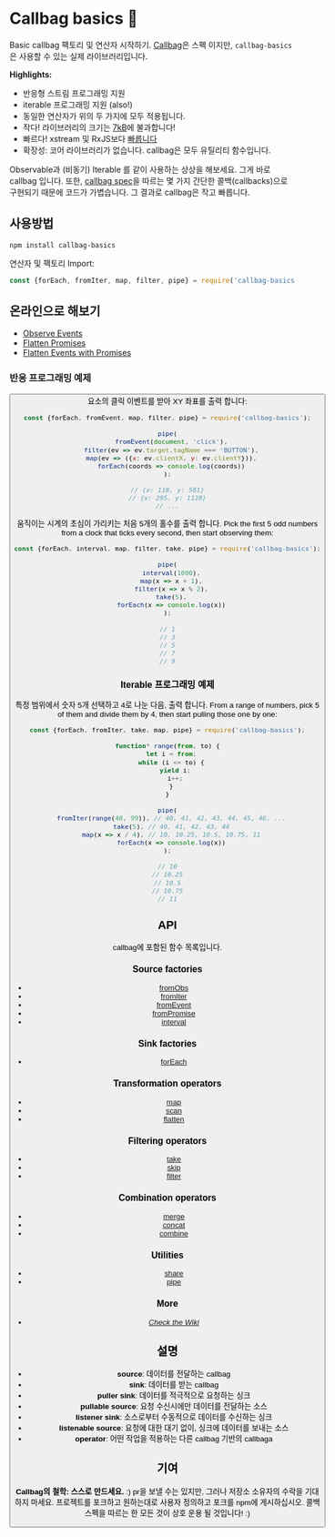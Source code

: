 # Callbag basics 👜

Basic callbag 팩토리 및 연산자 시작하기. [Callbag](https://github.com/callbag/callbag)은 스펙 이지만, `callbag-basics`은 사용할 수 있는 실제 라이브러리입니다.

**Highlights:**

- 반응형 스트림 프로그래밍 지원
- iterable 프로그래밍 지원 (also!)
- 동일한 연산자가 위의 두 가지에 모두 적용됩니다.
- 작다! 라이브러리의 크기는 [7kB](https://github.com/staltz/callbag-basics/tree/master/dist)에 불과합니다!
- 빠르다! xstream 및 RxJS보다 [빠릅니다](https://github.com/staltz/callbag-basics/tree/master/perf)
- 확장성: 코어 라이브러리가 없습니다. callbag은 모두 유틸리티 함수입니다.

Observable과 (비동기) Iterable 를 같이 사용하는 상상을 해보세요. 그게 바로 callbag 입니다. 또한, [callbag spec](https://github.com/callbag/callbag)을 따르는 몇 가지 간단한 콜백(callbacks)으로 구현되기 때문에 코드가 가볍습니다. 그 결과로 callbag은 작고 빠릅니다.

## 사용방법

`npm install callbag-basics`

연산자 및 팩토리 Import:

```js
const {forEach, fromIter, map, filter, pipe} = require('callbag-basics');
```

## 온라인으로 해보기

- [Observe Events](https://codesandbox.io/s/p5jwlp0x07)
- [Flatten Promises](https://codesandbox.io/s/1o8ykm56o4)
- [Flatten Events with Promises](https://codesandbox.io/s/m32m21v59x)

### 반응 프로그래밍 예제

<button>요소의 클릭 이벤트를 받아 XY 좌표를 출력 합니다:

```js
const {forEach, fromEvent, map, filter, pipe} = require('callbag-basics');

pipe(
  fromEvent(document, 'click'),
  filter(ev => ev.target.tagName === 'BUTTON'),
  map(ev => ({x: ev.clientX, y: ev.clientY})),
  forEach(coords => console.log(coords))
);

// {x: 110, y: 581}
// {x: 295, y: 1128}
// ...
```

움직이는 시계의 초심이 가리키는 처음 5개의 홀수를 출력 합니다.
Pick the first 5 odd numbers from a clock that ticks every second, then start observing them:

```js
const {forEach, interval, map, filter, take, pipe} = require('callbag-basics');

pipe(
  interval(1000),
  map(x => x + 1),
  filter(x => x % 2),
  take(5),
  forEach(x => console.log(x))
);

// 1
// 3
// 5
// 7
// 9
```

### Iterable 프로그래밍 예제

특정 범위에서 숫자 5개 선택하고 4로 나눈 다음, 출력 합니다.
From a range of numbers, pick 5 of them and divide them by 4, then start pulling those one by one:

```js
const {forEach, fromIter, take, map, pipe} = require('callbag-basics');

function* range(from, to) {
  let i = from;
  while (i <= to) {
    yield i;
    i++;
  }
}

pipe(
  fromIter(range(40, 99)), // 40, 41, 42, 43, 44, 45, 46, ...
  take(5), // 40, 41, 42, 43, 44
  map(x => x / 4), // 10, 10.25, 10.5, 10.75, 11
  forEach(x => console.log(x))
);

// 10
// 10.25
// 10.5
// 10.75
// 11
```

## API

callbag에 포함된 함수 목록입니다.

### Source factories

- [fromObs](https://github.com/staltz/callbag-from-obs)
- [fromIter](https://github.com/staltz/callbag-from-iter)
- [fromEvent](https://github.com/staltz/callbag-from-event)
- [fromPromise](https://github.com/staltz/callbag-from-promise)
- [interval](https://github.com/staltz/callbag-interval)

### Sink factories

- [forEach](https://github.com/staltz/callbag-for-each)

### Transformation operators

- [map](https://github.com/staltz/callbag-map)
- [scan](https://github.com/staltz/callbag-scan)
- [flatten](https://github.com/staltz/callbag-flatten)

### Filtering operators

- [take](https://github.com/staltz/callbag-take)
- [skip](https://github.com/staltz/callbag-skip)
- [filter](https://github.com/staltz/callbag-filter)

### Combination operators

- [merge](https://github.com/staltz/callbag-merge)
- [concat](https://github.com/staltz/callbag-concat)
- [combine](https://github.com/staltz/callbag-combine)

### Utilities

- [share](https://github.com/staltz/callbag-share)
- [pipe](https://github.com/staltz/callbag-pipe)

### More

- [*Check the Wiki*](https://github.com/callbag/callbag/wiki)

## 설명

- **source**: 데이터를 전달하는 callbag
- **sink**: 데이터를 받는 callbag
- **puller sink**: 데이터를 적극적으로 요청하는 싱크
- **pullable source**: 요청 수신시에만 데이터를 전달하는 소스
- **listener sink**: 소스로부터 수동적으로 데이터를 수신하는 싱크
- **listenable source**: 요청에 대한 대기 없이, 싱크에 데이터를 보내는 소스
- **operator**: 어떤 작업을 적용하는 다른 callbag 기반의 callbaga

## 기여

**Callbag의 철학: 스스로 만드세요.** :)
pr을 보낼 수는 있지만, 그러나 저장소 소유자의 수락을 기대하지 마세요. 프로젝트를 포크하고 원하는대로 사용자 정의하고 포크를 npm에 게시하십시오. 콜백 스펙을 따르는 한 모든 것이 상호 운용 될 것입니다! :)

